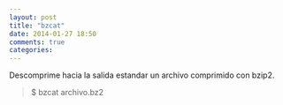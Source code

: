 ```yaml
---
layout: post
title: "bzcat"
date: 2014-01-27 18:50
comments: true
categories: 
---
```

Descomprime hacia la salida estandar un archivo comprimido con bzip2.

>$ bzcat archivo.bz2

